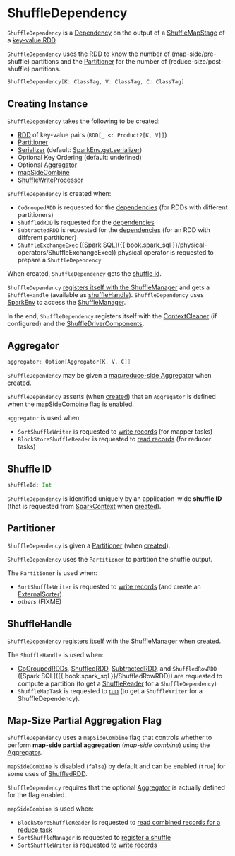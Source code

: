 # ShuffleDependency

`ShuffleDependency` is a [Dependency](Dependency.md) on the output of a [ShuffleMapStage](../scheduler/ShuffleMapStage.md) of a [key-value RDD](#rdd).

`ShuffleDependency` uses the [RDD](#rdd) to know the number of (map-side/pre-shuffle) partitions and the [Partitioner](#partitioner) for the number of (reduce-size/post-shuffle) partitions.

```scala
ShuffleDependency[K: ClassTag, V: ClassTag, C: ClassTag]
```

## Creating Instance

`ShuffleDependency` takes the following to be created:

* <span id="_rdd"> [RDD](RDD.md) of key-value pairs (`RDD[_ <: Product2[K, V]]`)
* [Partitioner](#partitioner)
* <span id="serializer"> [Serializer](../serializer/Serializer.md) (default: [SparkEnv.get.serializer](../SparkEnv.md#serializer))
* <span id="keyOrdering"> Optional Key Ordering (default: undefined)
* Optional [Aggregator](#aggregator)
* [mapSideCombine](#mapSideCombine)
* <span id="shuffleWriterProcessor"> [ShuffleWriteProcessor](../shuffle/ShuffleWriteProcessor.md)

`ShuffleDependency` is created when:

* `CoGroupedRDD` is requested for the [dependencies](CoGroupedRDD.md#getDependencies) (for RDDs with different partitioners)
* `ShuffledRDD` is requested for the [dependencies](ShuffledRDD.md#getDependencies)
* `SubtractedRDD` is requested for the [dependencies](SubtractedRDD.md#getDependencies) (for an RDD with different partitioner)
* `ShuffleExchangeExec` ([Spark SQL]({{ book.spark_sql }}/physical-operators/ShuffleExchangeExec)) physical operator is requested to prepare a `ShuffleDependency`

When created, `ShuffleDependency` gets the [shuffle id](../SparkContext.md#nextShuffleId).

`ShuffleDependency` [registers itself with the ShuffleManager](../shuffle/ShuffleManager.md#registerShuffle) and gets a `ShuffleHandle` (available as [shuffleHandle](#shuffleHandle)). `ShuffleDependency` uses [SparkEnv](../SparkEnv.md#shuffleManager) to access the [ShuffleManager](../shuffle/ShuffleManager.md).

In the end, `ShuffleDependency` registers itself with the [ContextCleaner](../core/ContextCleaner.md#registerShuffleForCleanup) (if configured) and the [ShuffleDriverComponents](../shuffle/ShuffleDriverComponents.md#registerShuffle).

## <span id="aggregator"> Aggregator

```scala
aggregator: Option[Aggregator[K, V, C]]
```

`ShuffleDependency` may be given a [map/reduce-side Aggregator](Aggregator.md) when [created](#creating-instance).

`ShuffleDependency` asserts (when [created](#creating-instance)) that an `Aggregator` is defined when the [mapSideCombine](#mapSideCombine) flag is enabled.

`aggregator` is used when:

* `SortShuffleWriter` is requested to [write records](../shuffle/SortShuffleWriter.md#write) (for mapper tasks)
* `BlockStoreShuffleReader` is requested to [read records](../shuffle/BlockStoreShuffleReader.md#read) (for reducer tasks)

## <span id="shuffleId"> Shuffle ID

```scala
shuffleId: Int
```

`ShuffleDependency` is identified uniquely by an application-wide **shuffle ID** (that is requested from [SparkContext](../SparkContext.md#newShuffleId) when [created](#creating-instance)).

## <span id="partitioner"> Partitioner

`ShuffleDependency` is given a [Partitioner](Partitioner.md) (when [created](#creating-instance)).

`ShuffleDependency` uses the `Partitioner` to partition the shuffle output.

The `Partitioner` is used when:

* `SortShuffleWriter` is requested to [write records](../shuffle/SortShuffleWriter.md#write) (and create an [ExternalSorter](../shuffle/ExternalSorter.md))
* _others_ (FIXME)

## <span id="shuffleHandle"> ShuffleHandle

`ShuffleDependency` [registers itself](../shuffle/ShuffleManager.md#registerShuffle) with the [ShuffleManager](../shuffle/ShuffleManager.md) when [created](#creating-instance).

The `ShuffleHandle` is used when:

* [CoGroupedRDDs](CoGroupedRDD.md#compute), [ShuffledRDD](ShuffledRDD.md#compute), [SubtractedRDD](SubtractedRDD.md#compute), and `ShuffledRowRDD` ([Spark SQL]({{ book.spark_sql }}/ShuffledRowRDD)) are requested to compute a partition (to get a [ShuffleReader](../shuffle/ShuffleReader.md) for a `ShuffleDependency`)
* `ShuffleMapTask` is requested to [run](../scheduler/ShuffleMapTask.md#runTask) (to get a `ShuffleWriter` for a ShuffleDependency).

## <span id="mapSideCombine"> Map-Size Partial Aggregation Flag

`ShuffleDependency` uses a `mapSideCombine` flag that controls whether to perform **map-side partial aggregation** (_map-side combine_) using the [Aggregator](#aggregator).

`mapSideCombine` is disabled (`false`) by default and can be enabled (`true`) for some uses of [ShuffledRDD](ShuffledRDD.md#mapSideCombine).

`ShuffleDependency` requires that the optional [Aggregator](#aggregator) is actually defined for the flag enabled.

`mapSideCombine` is used when:

* `BlockStoreShuffleReader` is requested to [read combined records for a reduce task](../shuffle/BlockStoreShuffleReader.md#read)
* `SortShuffleManager` is requested to [register a shuffle](../shuffle/SortShuffleManager.md#registerShuffle)
* `SortShuffleWriter` is requested to [write records](../shuffle/SortShuffleWriter.md#write)
